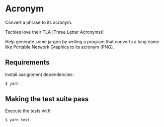 # Acronym

Convert a phrase to its acronym.

Techies love their TLA (Three Letter Acronyms)!

Help generate some jargon by writing a program that converts a long name
like Portable Network Graphics to its acronym (PNG).

## Requirements

Install assignment dependencies:

```bash
$ yarn
```

## Making the test suite pass

Execute the tests with:

```bash
$ yarn test
```
